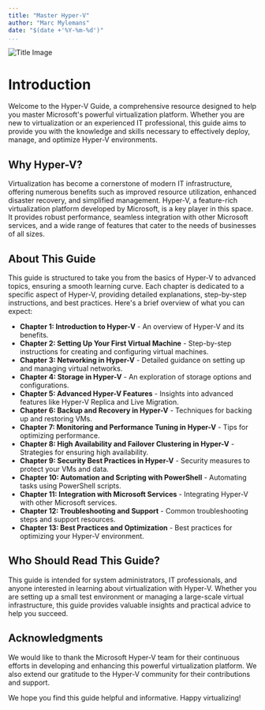 ```yaml
---
title: "Master Hyper-V"
author: "Marc Mylemans"
date: "$(date +'%Y-%m-%d')"
...
```


![Title Image](https://mylemans.online/assets/img/Hyper-V-Guide/cover.webp)

# Introduction

Welcome to the Hyper-V Guide, a comprehensive resource designed to help you master Microsoft's powerful virtualization platform. Whether you are new to virtualization or an experienced IT professional, this guide aims to provide you with the knowledge and skills necessary to effectively deploy, manage, and optimize Hyper-V environments.

## Why Hyper-V?

Virtualization has become a cornerstone of modern IT infrastructure, offering numerous benefits such as improved resource utilization, enhanced disaster recovery, and simplified management. Hyper-V, a feature-rich virtualization platform developed by Microsoft, is a key player in this space. It provides robust performance, seamless integration with other Microsoft services, and a wide range of features that cater to the needs of businesses of all sizes.

## About This Guide

This guide is structured to take you from the basics of Hyper-V to advanced topics, ensuring a smooth learning curve. Each chapter is dedicated to a specific aspect of Hyper-V, providing detailed explanations, step-by-step instructions, and best practices. Here's a brief overview of what you can expect:

- **Chapter 1: Introduction to Hyper-V** - An overview of Hyper-V and its benefits.
- **Chapter 2: Setting Up Your First Virtual Machine** - Step-by-step instructions for creating and configuring virtual machines.
- **Chapter 3: Networking in Hyper-V** - Detailed guidance on setting up and managing virtual networks.
- **Chapter 4: Storage in Hyper-V** - An exploration of storage options and configurations.
- **Chapter 5: Advanced Hyper-V Features** - Insights into advanced features like Hyper-V Replica and Live Migration.
- **Chapter 6: Backup and Recovery in Hyper-V** - Techniques for backing up and restoring VMs.
- **Chapter 7: Monitoring and Performance Tuning in Hyper-V** - Tips for optimizing performance.
- **Chapter 8: High Availability and Failover Clustering in Hyper-V** - Strategies for ensuring high availability.
- **Chapter 9: Security Best Practices in Hyper-V** - Security measures to protect your VMs and data.
- **Chapter 10: Automation and Scripting with PowerShell** - Automating tasks using PowerShell scripts.
- **Chapter 11: Integration with Microsoft Services** - Integrating Hyper-V with other Microsoft services.
- **Chapter 12: Troubleshooting and Support** - Common troubleshooting steps and support resources.
- **Chapter 13: Best Practices and Optimization** - Best practices for optimizing your Hyper-V environment.

## Who Should Read This Guide?

This guide is intended for system administrators, IT professionals, and anyone interested in learning about virtualization with Hyper-V. Whether you are setting up a small test environment or managing a large-scale virtual infrastructure, this guide provides valuable insights and practical advice to help you succeed.

## Acknowledgments

We would like to thank the Microsoft Hyper-V team for their continuous efforts in developing and enhancing this powerful virtualization platform. We also extend our gratitude to the Hyper-V community for their contributions and support.

We hope you find this guide helpful and informative. Happy virtualizing!
